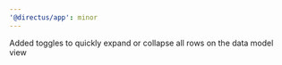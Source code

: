 ```yaml
---
'@directus/app': minor
---
```


Added toggles to quickly expand or collapse all rows on the data model view
